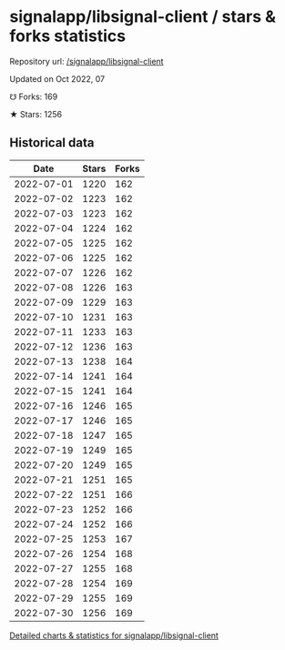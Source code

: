 # signalapp/libsignal-client / stars & forks statistics

Repository url: [/signalapp/libsignal-client](https://github.com/signalapp/libsignal-client)

Updated on Oct 2022, 07

☋ Forks: 169

★ Stars: 1256

## Historical data
| Date | Stars | Forks |
|------|-------|-------|
| 2022-07-01 | 1220 | 162 | 
| 2022-07-02 | 1223 | 162 | 
| 2022-07-03 | 1223 | 162 | 
| 2022-07-04 | 1224 | 162 | 
| 2022-07-05 | 1225 | 162 | 
| 2022-07-06 | 1225 | 162 | 
| 2022-07-07 | 1226 | 162 | 
| 2022-07-08 | 1226 | 163 | 
| 2022-07-09 | 1229 | 163 | 
| 2022-07-10 | 1231 | 163 | 
| 2022-07-11 | 1233 | 163 | 
| 2022-07-12 | 1236 | 163 | 
| 2022-07-13 | 1238 | 164 | 
| 2022-07-14 | 1241 | 164 | 
| 2022-07-15 | 1241 | 164 | 
| 2022-07-16 | 1246 | 165 | 
| 2022-07-17 | 1246 | 165 | 
| 2022-07-18 | 1247 | 165 | 
| 2022-07-19 | 1249 | 165 | 
| 2022-07-20 | 1249 | 165 | 
| 2022-07-21 | 1251 | 165 | 
| 2022-07-22 | 1251 | 166 | 
| 2022-07-23 | 1252 | 166 | 
| 2022-07-24 | 1252 | 166 | 
| 2022-07-25 | 1253 | 167 | 
| 2022-07-26 | 1254 | 168 | 
| 2022-07-27 | 1255 | 168 | 
| 2022-07-28 | 1254 | 169 | 
| 2022-07-29 | 1255 | 169 | 
| 2022-07-30 | 1256 | 169 | 


[Detailed charts & statistics for signalapp/libsignal-client](https://reviewgithub.com/rep/signalapp/libsignal-client)
